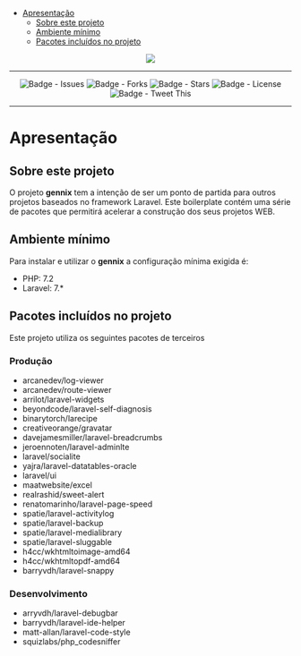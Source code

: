 - [Apresentação](#section-01)
  - [Sobre este projeto](#section-02)
  - [Ambiente mínimo](#section-03)
  - [Pacotes incluídos no projeto](#section-04)

<p align="center">
    <img src="https://github.com/fsclaro/gennix/blob/master/_docs/logo_gennix.png?raw=true">
</p>

<hr>

<p align="center">
    <img src="https://img.shields.io/github/issues/fsclaro/gennix" alt="Badge - Issues">
    <img src="https://img.shields.io/github/forks/fsclaro/gennix" alt="Badge - Forks">
    <img src="https://img.shields.io/github/stars/fsclaro/gennix" alt="Badge - Stars">
    <img src="https://img.shields.io/github/license/fsclaro/gennix" alt="Badge - License">
    <img src="https://img.shields.io/twitter/url?url=https://github.com/fsclaro/gennix" alt="Badge - Tweet This">
</p>

<hr>

<a name="section-01"></a>
# Apresentação

<a name="section-02"></a>
## Sobre este projeto

O projeto **gennix** tem a intenção de ser um ponto de partida para outros projetos baseados no framework Laravel. Este boilerplate contém uma série de pacotes que permitirá acelerar a construção dos seus projetos WEB.

<a name="section-03"></a>
## Ambiente mínimo

Para instalar e utilizar o **gennix** a configuração mínima exigida é:

* PHP: 7.2
* Laravel: 7.*

<a name="section-04"></a>
## Pacotes incluídos no projeto

Este projeto utiliza os seguintes pacotes de terceiros

### Produção

* arcanedev/log-viewer
* arcanedev/route-viewer
* arrilot/laravel-widgets
* beyondcode/laravel-self-diagnosis
* binarytorch/larecipe
* creativeorange/gravatar
* davejamesmiller/laravel-breadcrumbs
* jeroennoten/laravel-adminlte
* laravel/socialite
* yajra/laravel-datatables-oracle
* laravel/ui
* maatwebsite/excel
* realrashid/sweet-alert
* renatomarinho/laravel-page-speed
* spatie/laravel-activitylog
* spatie/laravel-backup
* spatie/laravel-medialibrary
* spatie/laravel-sluggable
* h4cc/wkhtmltoimage-amd64
* h4cc/wkhtmltopdf-amd64
* barryvdh/laravel-snappy


### Desenvolvimento

* arryvdh/laravel-debugbar
* barryvdh/laravel-ide-helper
* matt-allan/laravel-code-style
* squizlabs/php_codesniffer
